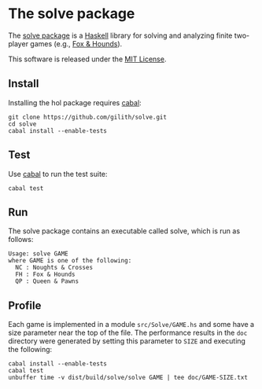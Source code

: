 The solve package
=================

The [solve package][] is a [Haskell][] library for solving and
analyzing finite two-player games (e.g., [Fox & Hounds][Fox and
Hounds]).

This software is released under the [MIT License][].

Install
-------

Installing the hol package requires [cabal][]:

    git clone https://github.com/gilith/solve.git
    cd solve
    cabal install --enable-tests

Test
----

Use [cabal][] to run the test suite:

    cabal test

Run
----

The solve package contains an executable called solve, which is run as follows:

    Usage: solve GAME
    where GAME is one of the following:
      NC : Noughts & Crosses
      FH : Fox & Hounds
      QP : Queen & Pawns

Profile
-------

Each game is implemented in a module `src/Solve/GAME.hs` and some have
a size parameter near the top of the file. The performance results in
the `doc` directory were generated by setting this parameter to `SIZE`
and executing the following:

    cabal install --enable-tests
    cabal test
    unbuffer time -v dist/build/solve/solve GAME | tee doc/GAME-SIZE.txt

[cabal]: https://www.haskell.org/cabal/ "Cabal"
[Fox and Hounds]: https://gilith.wordpress.com/2018/11/26/fox-hounds/ "Fox & Hounds"
[Haskell]: https://www.haskell.org/ "Haskell"
[solve package]: https://hackage.haskell.org/package/solve "solve package"
[MIT License]: https://github.com/gilith/solve/blob/master/LICENSE "MIT License"
